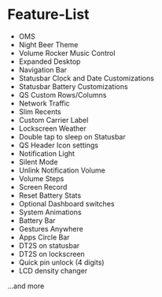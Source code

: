 # Feature-List

- OMS
- Night Beer Theme
- Volume Rocker Music Control
- Expanded Desktop
- Navigation Bar
- Statusbar Clock and Date Customizations
- Statusbar Battery Customizations
- QS Custom Rows/Columns
- Network Traffic
- Slim Recents
- Custom Carrier Label
- Lockscreen Weather
- Double tap to sleep on Statusbar
- QS Header Icon settings
- Notification Light
- Silent Mode
- Unlink Notification Volume
- Volume Steps
- Screen Record
- Reset Battery Stats
- Optional Dashboard switches
- System Animations
- Battery Bar
- Gestures Anywhere
- Apps Circle Bar
- DT2S on statusbar
- DT2S on lockscreen
- Quick pin unlock (4 digits)
- LCD density changer

...and more
